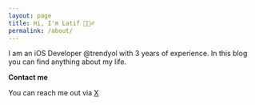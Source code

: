 ```yaml
---
layout: page
title: Hi, I'm Latif 🙋🏽‍♂️
permalink: /about/
---
```


I am an iOS Developer @trendyol with 3 years of experience. In this blog you can find anything about my life. 

**Contact me**

You can reach me out via
<a href="https://twitter.com/latifatci" class="about-reach-hyperlink">X</a>
